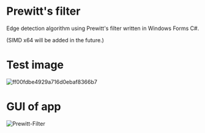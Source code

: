 # Prewitt's filter
Edge detection algorithm using Prewitt's filter written in Windows Forms C#.

(SIMD x64 will be added in the future.)

# Test image
![ff00fdbe4929a716d0ebaf8366b7](https://user-images.githubusercontent.com/56163226/145205415-b9ef85ac-24f0-47bc-b3b8-07202112c530.jpg)


# GUI of app
![Prewitt-Filter](https://user-images.githubusercontent.com/56163226/145205693-954b51ff-b9fa-4565-9f8d-b956529d2e3d.png)
